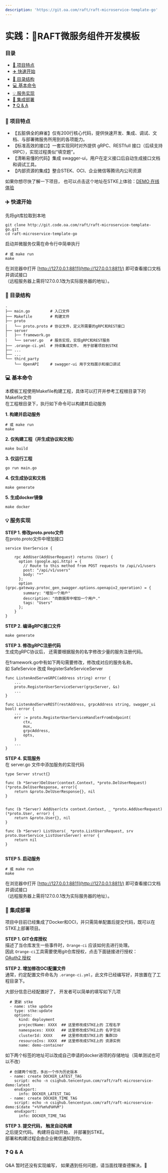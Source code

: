 ```yaml
---
description: 'https://git.oa.com/raft/raft-microservice-template-go'
---
```


# 实践：RAFT微服务组件开发模板

### 目录 <a id="%E7%9B%AE%E5%BD%95"></a>

* [👑 项目特点](data:text/html;charset=utf-8,%3C%21DOCTYPE%20html%3E%0D%0A%3Chtml%20lang%3D%22en%22%20style%3D%22width%3A%20100%25%3B%20height%3A%20100%25%22%3E%0D%0A%3Chead%3E%0D%0A%09%3Ctitle%3EVirtual%20Document%3C%2Ftitle%3E%0D%0A%3C%2Fhead%3E%0D%0A%3Cbody%20style%3D%22margin%3A%200%3B%20overflow%3A%20hidden%3B%20width%3A%20100%25%3B%20height%3A%20100%25%22%3E%0D%0A%3C%2Fbody%3E%0D%0A%3C%2Fhtml%3E#crown-%E9%A1%B9%E7%9B%AE%E7%89%B9%E7%82%B9)
* [✈️ 快速开始](data:text/html;charset=utf-8,%3C%21DOCTYPE%20html%3E%0D%0A%3Chtml%20lang%3D%22en%22%20style%3D%22width%3A%20100%25%3B%20height%3A%20100%25%22%3E%0D%0A%3Chead%3E%0D%0A%09%3Ctitle%3EVirtual%20Document%3C%2Ftitle%3E%0D%0A%3C%2Fhead%3E%0D%0A%3Cbody%20style%3D%22margin%3A%200%3B%20overflow%3A%20hidden%3B%20width%3A%20100%25%3B%20height%3A%20100%25%22%3E%0D%0A%3C%2Fbody%3E%0D%0A%3C%2Fhtml%3E#airplane-%E5%BF%AB%E9%80%9F%E5%BC%80%E5%A7%8B)
* [📂 目录结构](data:text/html;charset=utf-8,%3C%21DOCTYPE%20html%3E%0D%0A%3Chtml%20lang%3D%22en%22%20style%3D%22width%3A%20100%25%3B%20height%3A%20100%25%22%3E%0D%0A%3Chead%3E%0D%0A%09%3Ctitle%3EVirtual%20Document%3C%2Ftitle%3E%0D%0A%3C%2Fhead%3E%0D%0A%3Cbody%20style%3D%22margin%3A%200%3B%20overflow%3A%20hidden%3B%20width%3A%20100%25%3B%20height%3A%20100%25%22%3E%0D%0A%3C%2Fbody%3E%0D%0A%3C%2Fhtml%3E#open_file_folder-%E7%9B%AE%E5%BD%95%E7%BB%93%E6%9E%84)
* [💻 基本命令](data:text/html;charset=utf-8,%3C%21DOCTYPE%20html%3E%0D%0A%3Chtml%20lang%3D%22en%22%20style%3D%22width%3A%20100%25%3B%20height%3A%20100%25%22%3E%0D%0A%3Chead%3E%0D%0A%09%3Ctitle%3EVirtual%20Document%3C%2Ftitle%3E%0D%0A%3C%2Fhead%3E%0D%0A%3Cbody%20style%3D%22margin%3A%200%3B%20overflow%3A%20hidden%3B%20width%3A%20100%25%3B%20height%3A%20100%25%22%3E%0D%0A%3C%2Fbody%3E%0D%0A%3C%2Fhtml%3E#computer-%E5%9F%BA%E6%9C%AC%E5%91%BD%E4%BB%A4)
* [💡 服务实现](data:text/html;charset=utf-8,%3C%21DOCTYPE%20html%3E%0D%0A%3Chtml%20lang%3D%22en%22%20style%3D%22width%3A%20100%25%3B%20height%3A%20100%25%22%3E%0D%0A%3Chead%3E%0D%0A%09%3Ctitle%3EVirtual%20Document%3C%2Ftitle%3E%0D%0A%3C%2Fhead%3E%0D%0A%3Cbody%20style%3D%22margin%3A%200%3B%20overflow%3A%20hidden%3B%20width%3A%20100%25%3B%20height%3A%20100%25%22%3E%0D%0A%3C%2Fbody%3E%0D%0A%3C%2Fhtml%3E#bulb-%E6%9C%8D%E5%8A%A1%E5%AE%9E%E7%8E%B0)
* [🚢 集成部署](data:text/html;charset=utf-8,%3C%21DOCTYPE%20html%3E%0D%0A%3Chtml%20lang%3D%22en%22%20style%3D%22width%3A%20100%25%3B%20height%3A%20100%25%22%3E%0D%0A%3Chead%3E%0D%0A%09%3Ctitle%3EVirtual%20Document%3C%2Ftitle%3E%0D%0A%3C%2Fhead%3E%0D%0A%3Cbody%20style%3D%22margin%3A%200%3B%20overflow%3A%20hidden%3B%20width%3A%20100%25%3B%20height%3A%20100%25%22%3E%0D%0A%3C%2Fbody%3E%0D%0A%3C%2Fhtml%3E#ship-%E9%9B%86%E6%88%90%E9%83%A8%E7%BD%B2)
* [❓ Q & A](data:text/html;charset=utf-8,%3C%21DOCTYPE%20html%3E%0D%0A%3Chtml%20lang%3D%22en%22%20style%3D%22width%3A%20100%25%3B%20height%3A%20100%25%22%3E%0D%0A%3Chead%3E%0D%0A%09%3Ctitle%3EVirtual%20Document%3C%2Ftitle%3E%0D%0A%3C%2Fhead%3E%0D%0A%3Cbody%20style%3D%22margin%3A%200%3B%20overflow%3A%20hidden%3B%20width%3A%20100%25%3B%20height%3A%20100%25%22%3E%0D%0A%3C%2Fbody%3E%0D%0A%3C%2Fhtml%3E#question-q--a)

### 👑 项目特点 <a id="crown-%E9%A1%B9%E7%9B%AE%E7%89%B9%E7%82%B9"></a>

* 【五脏俱全的麻雀】仅有200行核心代码，提供快速开发、集成、调试、文档、与部署微服务所用到的各项能力。
* 【标准高效的接口】一套实现同时对外提供 gRPC、RESTfull 接口（后续支持tRPC），实现过程类似“填空题”。
* 【清晰易懂的代码】集成 swagger-ui，用户在定义接口后自动生成接口文档和调试工具。
* 【内部资源的集成】整合STEK、OCI、企业微信等腾讯内公司资源

如果你想尽快了解一下项目， 也可以点击这个地址在STKE上体验：[DEMO 在线体验](http://9.148.192.215/)

### ✈️ 快速开始 <a id="airplane-%E5%BF%AB%E9%80%9F%E5%BC%80%E5%A7%8B"></a>

先将git库拉取到本地

```text
git clone http://git.code.oa.com/raft/raft-microservice-template-go.git
cd raft-microservice-template-go
```

启动并微服务仅需在命令行中简单执行

```text
# 或 make run
make
```

在浏览器中打开 [http://127.0.0.1:8811](http://127.0.0.1:8811/) 即可查看接口文档并调试接口  
（远程服务器上需将127.0.0.1改为实际服务器的地址）。

### 📂 目录结构 <a id="open_file_folder-%E7%9B%AE%E5%BD%95%E7%BB%93%E6%9E%84"></a>

```text
.
├── main.go         # 入口文件
├── Makefile        # 构建文件
├── proto
│   └── proto.proto # 协议文件，定义所需要的gRPC和REST接口
├── server
│   ├── framework.go
│   └── server.go   # 服务实现，实现gRPC和REST服务
├── .orange-ci.yml  # 持续集成文件， 用于部署项目到STKE
├── ...
├── ...
└── third_party
    └── OpenAPI     # swagger-ui 用于文档展示和接口调试
```

### 💻 基本命令 <a id="computer-%E5%9F%BA%E6%9C%AC%E5%91%BD%E4%BB%A4"></a>

本模板工程使用Makefile构建工程，具体可以打开并参考工程根目录下的Makefile文件  
在工程根目录下，执行如下命令可以构建并启动服务

**1. 构建并启动服务**

```text
# 或 make run
make
```

**2. 仅构建工程（并生成协议和文档）**

```text
make build
```

**3. 仅运行工程**

```text
go run main.go
```

**4. 仅生成协议和文档**

```text
make generate
```

**5. 生成docker镜像**

```text
make docker
```

### 💡 服务实现 <a id="bulb-%E6%9C%8D%E5%8A%A1%E5%AE%9E%E7%8E%B0"></a>

**STEP 1. 修改proto.proto文件**  
在proto.proto文件中增加接口

```text
service UserService {
 
    rpc AddUser(AddUserRequest) returns (User) {
      option (google.api.http) = {
        // Route to this method from POST requests to /api/v1/users
        post: "/api/v1/users"
        body: "*"
      };
      option (grpc.gateway.protoc_gen_swagger.options.openapiv2_operation) = {
        summary: "增加一个用户"
        description: "向数据库中增加一个用户."
        tags: "Users"
      };
    }
}
```

**STEP 2. 编译gRPC接口文件**

```text
make generate
```

**STEP 3. 修改gRPC注册代码**  
生成完gRPC协议后， 还需要根据服务的名字修改少量的服务注册代码。

在framework.go中有如下两句需要修改，修改成对应的服务名称。  
如 SafeService 改成 RegisterSafeServiceServer

```text
func ListenAndServeGRPC(address string) error {
	...
	proto.RegisterUserServiceServer(grpcServer, &s)
    ...
}

func ListenAndServeREST(restAddress, grpcAddress string, swagger_ui bool) error {
    ...
	err := proto.RegisterUserServiceHandlerFromEndpoint(
		ctx,
		mux,
		grpcAddress,
		opts,
	)
    ...
}
```

**STEP 4. 实现服务**  
在 server.go 文件中添加服务的实现代码

```text
type Server struct{}

func (b *Server)DelUser(context.Context, *proto.DelUserRequest) (*proto.DelUserResponse, error){
	return &proto.DelUserResponse{}, nil
}


func (b *Server) AddUser(ctx context.Context, _ *proto.AddUserRequest) (*proto.User, error) {
	return &proto.User{}, nil
}

func (b *Server) ListUsers(_ *proto.ListUsersRequest, srv proto.UserService_ListUsersServer) error {
	return nil
}


```

**STEP 5. 启动服务**

```text
# 或 make run
make
```

在浏览器中打开 [http://127.0.0.1:8811](http://127.0.0.1:8811/) 即可查看接口文档并调试接口  
（远程服务器上需将127.0.0.1改为实际服务器的地址）。

### 🚢 集成部署 <a id="ship-%E9%9B%86%E6%88%90%E9%83%A8%E7%BD%B2"></a>

项目中目前已经集成了Docker和OCI，并只需简单配置后提交代码，既可以在STKE上部署项目。

**STEP 1. GIT仓库授权**  
描述了当仓库发生一些事件时，`Orange-ci` 应该如何去进行处理。  
因此 `Orange-ci`工具需要使用git仓库授权，点击下面链接进行授权：  
[OAuth2 授权](http://orange-ci.oa.com/oauth/authorize)

**STEP 2. 增加修改OCI配置文件**  
通常，约定配置文件命名为 `.orange-ci.yml`，此文件已经编写好，并放置在了工程目录下。

大部分信息已经配置好了， 开发者可以简单的填写如下几项

```text
  # 更新 stke
  - name: stke update
    type: stke:update
    options:
      kind: deployment
      projectName: XXXX  ## 这里修改成STKE上的 工程名字
      namespaces: XXXX   ## 这里修改成STKE上的 名字空间
      clusterId: XXXX    ## 这里修改成STKE上的 集群ID
      resourceIns: XXXX  ## 这里修改成STKE上的 资源实例
      name: demo-container
```

如下两个标签的地址可以改成自己申请的docker进项的存储地址（简单测试也可以不改）

```text
  # 创建两个标签，多出一个作为历史版本
  - name: create DOCKER_LATEST_TAG
    script: echo -n csighub.tencentyun.com/raft/raft-microservice-demo:latest
    envExport:
      info: DOCKER_LATEST_TAG
  - name: create DOCKER_TIME_TAG
    script: echo -n csighub.tencentyun.com/raft/raft-microservice-demo:$(date "+%Y%m%d%H%M")
    envExport:
      info: DOCKER_TIME_TAG
```

**STEP 3. 提交代码， 触发自动构建**  
之后提交代码。 构建将自动开始， 并部署到STKE。  
部署和构建过程会由企业微信通知到你。

### ❓ Q & A <a id="question-q-a"></a>

Q&A 暂时还没有实现编写， 如果遇到任何问题，请当面找理查德解决。🐷

